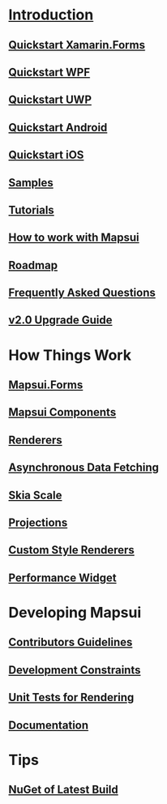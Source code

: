 # [Introduction](home.md)
## [Quickstart Xamarin.Forms](getting-started-xamarin-forms.md)
## [Quickstart WPF](getting-started-wpf.md)
## [Quickstart UWP](getting-started-uwp.md)
## [Quickstart Android](getting-started-android.md)
## [Quickstart iOS](getting-started-ios.md)
## [Samples](samples.md)
## [Tutorials](tutorials.md)
## [How to work with Mapsui](how-to-work-with-mapsui.md)
## [Roadmap](roadmap.md)
## [Frequently Asked Questions](faq.md)
## [v2.0 Upgrade Guide](v2.0-upgrade-guide.md)
# How Things Work
## [Mapsui.Forms](mapsui-forms.md)
## [Mapsui Components](mapsui-components.md)
## [Renderers](renderers.md)
## [Asynchronous Data Fetching](async-fetching.md)
## [Skia Scale](skia-scale.md)
## [Projections](projections.md)
## [Custom Style Renderers](custom-style-renders.md)
## [Performance Widget](PerformanceWidget.md)
# Developing Mapsui
## [Contributors Guidelines](contributors-guidelines.md)
## [Development Constraints](development-constraints.md)
## [Unit Tests for Rendering](rendering-tests.md)
## [Documentation](documentation.md)
# Tips
## [NuGet of Latest Build](nuget-of-latest-build.md)
